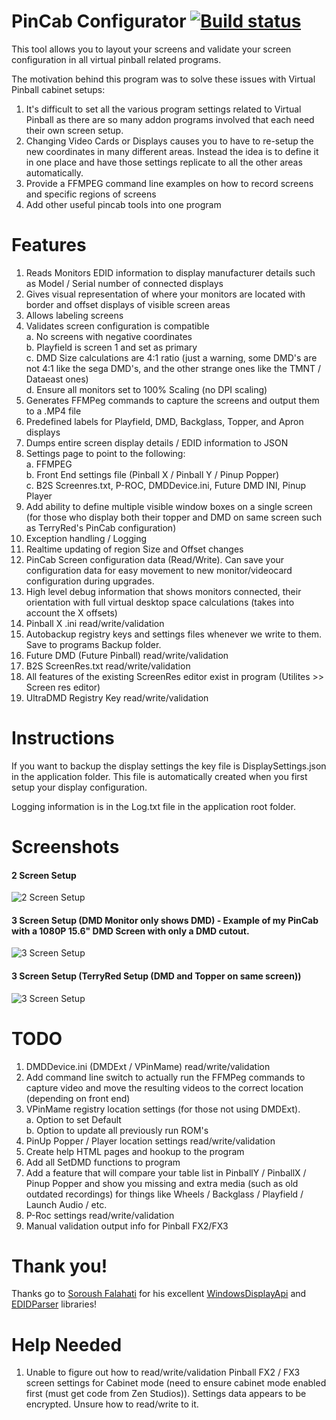 # PinCab Configurator [![Build status](https://ci.appveyor.com/api/projects/status/rdqo2s3b82l0gpe7?svg=true)](https://ci.appveyor.com/project/xantari/PinCabScreenConfigurator)
This tool allows you to layout your screens and validate your screen configuration in all virtual pinball related programs.

The motivation behind this program was to solve these issues with Virtual Pinball cabinet setups:

1. It's difficult to set all the various program settings related to Virtual Pinball as there are so many addon programs involved that each need their own screen setup.
2. Changing Video Cards or Displays causes you to have to re-setup the new coordinates in many different areas. Instead the idea is to define it in one place and have those settings
replicate to all the other areas automatically.
3. Provide a FFMPEG command line examples on how to record screens and specific regions of screens
4. Add other useful pincab tools into one program

# Features

1. Reads Monitors EDID information to display manufacturer details such as Model / Serial number of connected displays
2. Gives visual representation of where your monitors are located with border and offset displays of visible screen areas
3. Allows labeling screens
4. Validates screen configuration is compatible   
	a. No screens with negative coordinates  
	b. Playfield is screen 1 and set as primary  
	c. DMD Size calculations are 4:1 ratio (just a warning, some DMD's are not 4:1 like the sega DMD's, and the other strange ones like the TMNT / Dataeast ones)  
	d. Ensure all monitors set to 100% Scaling (no DPI scaling)  
5. Generates FFMPeg commands to capture the screens and output them to a .MP4 file
6. Predefined labels for Playfield, DMD, Backglass, Topper, and Apron displays
7. Dumps entire screen display details / EDID information to JSON
8. Settings page to point to the following:  
   	a. FFMPEG  
	b. Front End settings file (Pinball X / Pinball Y / Pinup Popper)  
	c. B2S Screenres.txt, P-ROC, DMDDevice.ini, Future DMD INI, Pinup Player  
9. Add ability to define multiple visible window boxes on a single screen (for those who display both their topper and DMD on same screen such as TerryRed's PinCab configuration)
10. Exception handling / Logging
11. Realtime updating of region Size and Offset changes
12. PinCab Screen configuration data (Read/Write). Can save your configuration data for easy movement to new monitor/videocard configuration during upgrades.
13. High level debug information that shows monitors connected, their orientation with full virtual desktop space calculations (takes into account the X offsets)
14. Pinball X .ini read/write/validation
15. Autobackup registry keys and settings files whenever we write to them. Save to programs Backup folder.
16. Future DMD (Future Pinball) read/write/validation
17. B2S ScreenRes.txt read/write/validation
18. All features of the existing ScreenRes editor exist in program (Utilites >> Screen res editor)
19. UltraDMD Registry Key read/write/validation

# Instructions

If you want to backup the display settings the key file is DisplaySettings.json in the application folder. This file is automatically created when you first setup your display configuration.

Logging information is in the Log.txt file in the application root folder.

# Screenshots

#### 2 Screen Setup  

![2 Screen Setup](https://github.com/xantari/PinCabScreenConfigurator/raw/master/Screenshots/Screenshot_2Screens.png "2 Screen Setup")

#### 3 Screen Setup (DMD Monitor only shows DMD) - Example of my PinCab with a 1080P 15.6" DMD Screen with only a DMD cutout.
![3 Screen Setup](https://github.com/xantari/PinCabScreenConfigurator/raw/master/Screenshots/Screenshot_3Screens.png "3 Screen Setup")

#### 3 Screen Setup (TerryRed Setup (DMD and Topper on same screen))
![3 Screen Setup](https://github.com/xantari/PinCabScreenConfigurator/raw/master/Screenshots/Screenshot_3ScreensV2.png "3 Screen Setup")

# TODO
1. DMDDevice.ini (DMDExt / VPinMame) read/write/validation
2. Add command line switch to actually run the FFMPeg commands to capture video and move the resulting videos to the correct location (depending on front end)
3. VPinMame registry location settings (for those not using DMDExt).  
	a. Option to set Default  
	b. Option to update all previously run ROM's   
4. PinUp Popper / Player location settings read/write/validation
5. Create help HTML pages and hookup to the program
6. Add all SetDMD functions to program
7. Add a feature that will compare your table list in PinballY / PinballX / Pinup Popper and show you missing and extra media (such as old outdated recordings)
for things like Wheels / Backglass / Playfield / Launch Audio / etc.
8. P-Roc settings read/write/validation
9. Manual validation output info for Pinball FX2/FX3



# Thank you!
Thanks go to [Soroush Falahati](https://github.com/falahati) for his excellent [WindowsDisplayApi](https://github.com/falahati/WindowsDisplayAPI) and [EDIDParser](https://github.com/falahati/EDIDParser) libraries!

# Help Needed

1. Unable to figure out how to read/write/validation Pinball FX2 / FX3 screen settings for Cabinet mode (need to ensure cabinet mode enabled first (must get code from Zen Studios)).
Settings data appears to be encrypted. Unsure how to read/write to it.